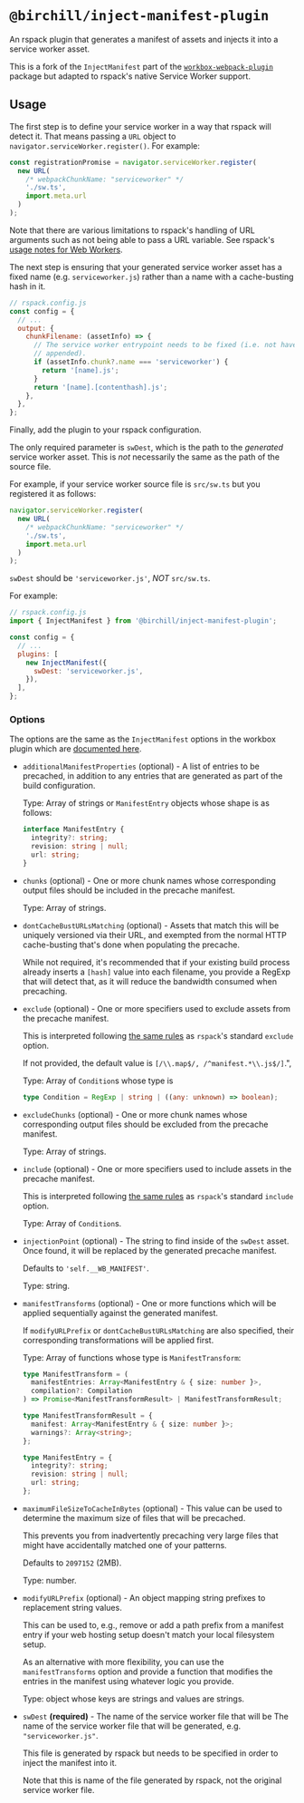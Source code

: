 # `@birchill/inject-manifest-plugin`

An rspack plugin that generates a manifest of assets and injects it into a
service worker asset.

This is a fork of the `InjectManifest` part of the
[`workbox-webpack-plugin`](https://github.com/GoogleChrome/workbox/) package
but adapted to rspack's native Service Worker support.

## Usage

The first step is to define your service worker in a way that rspack will detect
it.
That means passing a `URL` object to `navigator.serviceWorker.register()`.
For example:

```js
const registrationPromise = navigator.serviceWorker.register(
  new URL(
    /* webpackChunkName: "serviceworker" */
    './sw.ts',
    import.meta.url
  )
);
```

Note that there are various limitations to rspack's handling of URL arguments
such as not being able to pass a URL variable.
See rspack's [usage notes for Web
Workers](https://www.rspack.dev/guide/features/web-workers#usage).

The next step is ensuring that your generated service worker asset has a fixed
name (e.g. `serviceworker.js`) rather than a name with a cache-busting hash in
it.

```js
// rspack.config.js
const config = {
  // ...
  output: {
    chunkFilename: (assetInfo) => {
      // The service worker entrypoint needs to be fixed (i.e. not have a hash
      // appended).
      if (assetInfo.chunk?.name === 'serviceworker') {
        return '[name].js';
      }
      return '[name].[contenthash].js';
    },
  },
};
```

Finally, add the plugin to your rspack configuration.

The only required parameter is `swDest`, which is the path to the _generated_
service worker asset.
This is _not_ necessarily the same as the path of the source file.

For example, if your service worker source file is `src/sw.ts` but you
registered it as follows:

```js
navigator.serviceWorker.register(
  new URL(
    /* webpackChunkName: "serviceworker" */
    './sw.ts',
    import.meta.url
  )
);
```

`swDest` should be `'serviceworker.js'`, _NOT_ `src/sw.ts`.

For example:

```js
// rspack.config.js
import { InjectManifest } from '@birchill/inject-manifest-plugin';

const config = {
  // ...
  plugins: [
    new InjectManifest({
      swDest: 'serviceworker.js',
    }),
  ],
};
```

### Options

The options are the same as the `InjectManifest` options in the workbox plugin
which are [documented
here](https://developer.chrome.com/docs/workbox/modules/workbox-build#type-WebpackInjectManifestOptions).

- `additionalManifestProperties` (optional) - A list of entries to be precached,
  in addition to any entries that are generated as part of the build
  configuration.

  Type: Array of strings or `ManifestEntry` objects whose shape is as follows:

  ```ts
  interface ManifestEntry {
    integrity?: string;
    revision: string | null;
    url: string;
  }
  ```

- `chunks` (optional) - One or more chunk names whose corresponding output files
  should be included in the precache manifest.

  Type: Array of strings.

- `dontCacheBustURLsMatching` (optional) - Assets that match this will be
  uniquely versioned via their URL, and exempted from the normal HTTP
  cache-busting that's done when populating the precache.

  While not required, it's recommended that if your existing build process
  already inserts a `[hash]` value into each filename, you provide a RegExp
  that will detect that, as it will reduce the bandwidth consumed when
  precaching.

- `exclude` (optional) - One or more specifiers used to exclude assets from the
  precache manifest.

  This is interpreted following
  [the same rules](https://www.rspack.dev/config/module.html#condition) as
  `rspack`'s standard `exclude` option.

  If not provided, the default value is `[/\\.map$/, /^manifest.*\\.js$/]`.",

  Type: Array of `Condition`s whose type is

  ```ts
  type Condition = RegExp | string | ((any: unknown) => boolean);
  ```

- `excludeChunks` (optional) - One or more chunk names whose corresponding
  output files should be excluded from the precache manifest.

  Type: Array of strings.

- `include` (optional) - One or more specifiers used to include assets in the
  precache manifest.

  This is interpreted following
  [the same rules](https://www.rspack.dev/config/module.html#condition) as
  `rspack`'s standard `include` option.

  Type: Array of `Condition`s.

- `injectionPoint` (optional) - The string to find inside of the `swDest` asset.
  Once found, it will be replaced by the generated precache manifest.

  Defaults to `'self.__WB_MANIFEST'`.

  Type: string.

- `manifestTransforms` (optional) - One or more functions which will be applied
  sequentially against the generated manifest.

  If `modifyURLPrefix` or `dontCacheBustURLsMatching` are also specified, their
  corresponding transformations will be applied first.

  Type: Array of functions whose type is `ManifestTransform`:

  ```ts
  type ManifestTransform = (
    manifestEntries: Array<ManifestEntry & { size: number }>,
    compilation?: Compilation
  ) => Promise<ManifestTransformResult> | ManifestTransformResult;

  type ManifestTransformResult = {
    manifest: Array<ManifestEntry & { size: number }>;
    warnings?: Array<string>;
  };

  type ManifestEntry = {
    integrity?: string;
    revision: string | null;
    url: string;
  };
  ```

- `maximumFileSizeToCacheInBytes` (optional) - This value can be used to
  determine the maximum size of files that will be precached.

  This prevents you from inadvertently precaching very large files that might
  have accidentally matched one of your patterns.

  Defaults to `2097152` (2MB).

  Type: number.

- `modifyURLPrefix` (optional) - An object mapping string prefixes to
  replacement string values.

  This can be used to, e.g., remove or add a path prefix from a manifest entry
  if your web hosting setup doesn't match your local filesystem setup.

  As an alternative with more flexibility, you can use the `manifestTransforms`
  option and provide a function that modifies the entries in the manifest using
  whatever logic you provide.

  Type: object whose keys are strings and values are strings.

- `swDest` **(required)** - The name of the service worker file that will be
  The name of the service worker file that will be generated,
  e.g. `"serviceworker.js"`.

  This file is generated by rspack but needs to be specified in order to inject
  the manifest into it.

  Note that this is name of the file generated by rspack, not the original
  service worker file.
